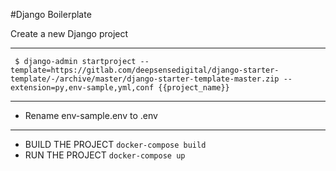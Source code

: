 #Django Boilerplate

Create a new Django project
- ------------------------------------------------------ 

```
 $ django-admin startproject --template=https://gitlab.com/deepsensedigital/django-starter-template/-/archive/master/django-starter-template-master.zip --extension=py,env-sample,yml,conf {{project_name}}
```

- ------------------------------------------------------ 
- Rename env-sample.env to .env
 -----------------------------------------------------------------

- BUILD THE PROJECT `docker-compose build`
- RUN THE PROJECT `docker-compose up`



